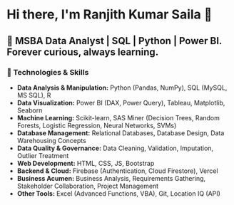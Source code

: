 # Hi there, I'm Ranjith Kumar Saila 👋

🚀 MSBA Data Analyst | SQL | Python | Power BI. Forever curious, always learning.
---

### 🔧 Technologies & Skills

* **Data Analysis & Manipulation:** Python (Pandas, NumPy), SQL (MySQL, MS SQL), R
* **Data Visualization:** Power BI (DAX, Power Query), Tableau, Matplotlib, Seaborn
* **Machine Learning:** Scikit-learn, SAS Miner (Decision Trees, Random Forests, Logistic Regression, Neural Networks, SVMs)
* **Database Management:** Relational Databases, Database Design, Data Warehousing Concepts
* **Data Quality & Governance:** Data Cleaning, Validation, Imputation, Outlier Treatment
* **Web Development:** HTML, CSS, JS, Bootstrap
* **Backend & Cloud:** Firebase (Authentication, Cloud Firestore), Vercel
* **Business Acumen:** Business Analysis, Requirements Gathering, Stakeholder Collaboration, Project Management
* **Other Tools:** Excel (Advanced Functions, VBA), Git, Location IQ (API)
